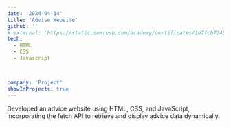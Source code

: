 ```yaml
---
date: '2024-04-14'
title: 'Advise Website'
github: ''
# external: 'https://static.semrush.com/academy/certificates/1b7fcb7245/chandrika-deb_11.pdf'
tech:
  - HTML
  - CSS
  - Javascript



company: 'Project'
showInProjects: true
---
```

Developed an advice website using HTML, CSS, and JavaScript, incorporating the fetch API to retrieve and display advice data dynamically.